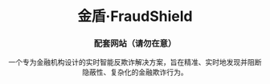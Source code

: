 <div align="center">
  <h1 align="center">金盾·FraudShield</h1>
  <h3 align="center">配套网站（请勿在意）</h3>
  <p align="center">
    一个专为金融机构设计的实时智能反欺诈解决方案，旨在精准、实时地发现并阻断隐蔽性、复杂化的金融欺诈行为。
  </p>
  

</div>
